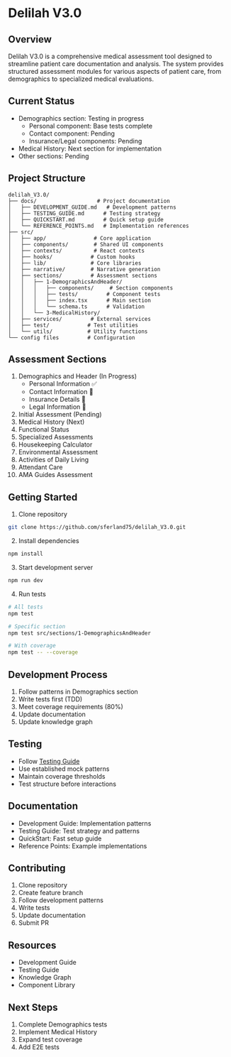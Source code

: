 # Delilah V3.0

## Overview
Delilah V3.0 is a comprehensive medical assessment tool designed to streamline patient care documentation and analysis. The system provides structured assessment modules for various aspects of patient care, from demographics to specialized medical evaluations.

## Current Status
- Demographics section: Testing in progress
  - Personal component: Base tests complete
  - Contact component: Pending
  - Insurance/Legal components: Pending
- Medical History: Next section for implementation
- Other sections: Pending

## Project Structure
```
delilah_V3.0/
├── docs/                   # Project documentation
│   ├── DEVELOPMENT_GUIDE.md   # Development patterns
│   ├── TESTING_GUIDE.md      # Testing strategy
│   ├── QUICKSTART.md         # Quick setup guide
│   └── REFERENCE_POINTS.md   # Implementation references
├── src/
│   ├── app/               # Core application
│   ├── components/        # Shared UI components
│   ├── contexts/          # React contexts
│   ├── hooks/            # Custom hooks
│   ├── lib/              # Core libraries
│   ├── narrative/        # Narrative generation
│   ├── sections/         # Assessment sections
│   │   ├── 1-DemographicsAndHeader/
│   │   │   ├── components/     # Section components
│   │   │   ├── tests/         # Component tests
│   │   │   ├── index.tsx      # Main section
│   │   │   └── schema.ts      # Validation
│   │   └── 3-MedicalHistory/
│   ├── services/         # External services
│   ├── test/            # Test utilities
│   └── utils/           # Utility functions
└── config files         # Configuration
```

## Assessment Sections
1. Demographics and Header (In Progress)
   - Personal Information ✅
   - Contact Information 🚧
   - Insurance Details 🚧
   - Legal Information 🚧
2. Initial Assessment (Pending)
3. Medical History (Next)
4. Functional Status
5. Specialized Assessments
6. Housekeeping Calculator
7. Environmental Assessment
8. Activities of Daily Living
9. Attendant Care
10. AMA Guides Assessment

## Getting Started
1. Clone repository
```bash
git clone https://github.com/sferland75/delilah_V3.0.git
```

2. Install dependencies
```bash
npm install
```

3. Start development server
```bash
npm run dev
```

4. Run tests
```bash
# All tests
npm test

# Specific section
npm test src/sections/1-DemographicsAndHeader

# With coverage
npm test -- --coverage
```

## Development Process
1. Follow patterns in Demographics section
2. Write tests first (TDD)
3. Meet coverage requirements (80%)
4. Update documentation
5. Update knowledge graph

## Testing
- Follow [Testing Guide](docs/TESTING_GUIDE.md)
- Use established mock patterns
- Maintain coverage thresholds
- Test structure before interactions

## Documentation
- Development Guide: Implementation patterns
- Testing Guide: Test strategy and patterns
- QuickStart: Fast setup guide
- Reference Points: Example implementations

## Contributing
1. Clone repository
2. Create feature branch
3. Follow development patterns
4. Write tests
5. Update documentation
6. Submit PR

## Resources
- Development Guide
- Testing Guide
- Knowledge Graph
- Component Library

## Next Steps
1. Complete Demographics tests
2. Implement Medical History
3. Expand test coverage
4. Add E2E tests